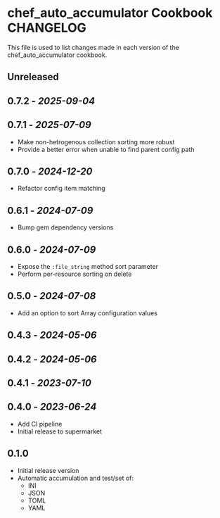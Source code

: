 # chef_auto_accumulator Cookbook CHANGELOG

This file is used to list changes made in each version of the chef_auto_accumulator cookbook.

## Unreleased

## 0.7.2 - *2025-09-04*

## 0.7.1 - *2025-07-09*

- Make non-hetrogenous collection sorting more robust
- Provide a better error when unable to find parent config path

## 0.7.0 - *2024-12-20*

- Refactor config item matching

## 0.6.1 - *2024-07-09*

- Bump gem dependency versions

## 0.6.0 - *2024-07-09*

- Expose the `:file_string` method sort parameter
- Perform per-resource sorting on delete

## 0.5.0 - *2024-07-08*

- Add an option to sort Array configuration values

## 0.4.3 - *2024-05-06*

## 0.4.2 - *2024-05-06*

## 0.4.1 - *2023-07-10*

## 0.4.0 - *2023-06-24*

- Add CI pipeline
- Initial release to supermarket

## 0.1.0

- Initial release version
- Automatic accumulation and test/set of:
  - INI
  - JSON
  - TOML
  - YAML
